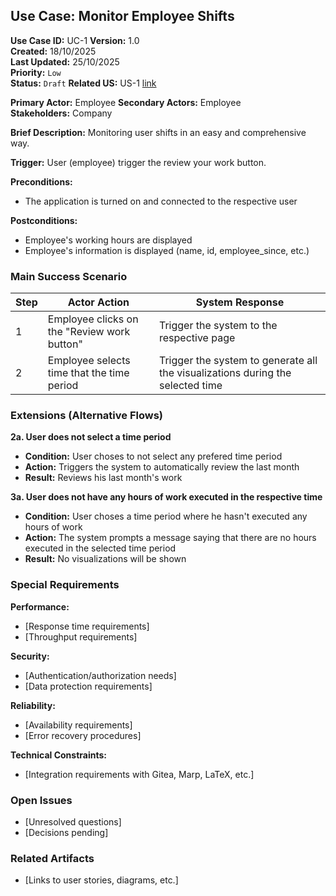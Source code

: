 ## Use Case: Monitor Employee Shifts

**Use Case ID:** UC-1
**Version:** 1.0  
**Created:** 18/10/2025  
**Last Updated:** 25/10/2025  
**Priority:** <!-- `Critical` | `High` | `Medium` | --> `Low`  
**Status:** `Draft` <!-- | `Reviewed` | `Approved` | `Implemented` -->
**Related US:** US-1 [link](../US/US-1.md)

**Primary Actor:** Employee 
**Secondary Actors:** Employee  
**Stakeholders:** Company

**Brief Description:**
Monitoring user shifts in an easy and comprehensive way.

**Trigger:**
User (employee) trigger the review your work button.

**Preconditions:**
- The application is turned on and connected to the respective user

**Postconditions:**
- Employee's working hours are displayed
- Employee's information is displayed (name, id, employee_since, etc.)

### Main Success Scenario

| Step | Actor Action | System Response |
|------|--------------|-----------------|
| 1 | Employee clicks on the "Review work button" | Trigger the system to the respective page |
| 2 | Employee selects time that the time period | Trigger the system to generate all the visualizations during the selected time |

### Extensions (Alternative Flows)

**2a. User does not select a time period**
- **Condition:** User choses to not select any prefered time period
- **Action:** Triggers the system to automatically review the last month
- **Result:** Reviews his last month's work

**3a. User does not have any hours of work executed in the respective time**
- **Condition:** User choses a time period where he hasn't executed any hours of work
- **Action:** The system prompts a message saying that there are no hours executed in the selected time period
- **Result:** No visualizations will be shown

### Special Requirements
<!-- Still to finish from here once this is implemented -->
**Performance:**
- [Response time requirements]
- [Throughput requirements]

**Security:**
- [Authentication/authorization needs]
- [Data protection requirements]

**Reliability:**
- [Availability requirements]
- [Error recovery procedures]

**Technical Constraints:**
- [Integration requirements with Gitea, Marp, LaTeX, etc.]

### Open Issues
- [Unresolved questions]
- [Decisions pending]

### Related Artifacts
- [Links to user stories, diagrams, etc.]